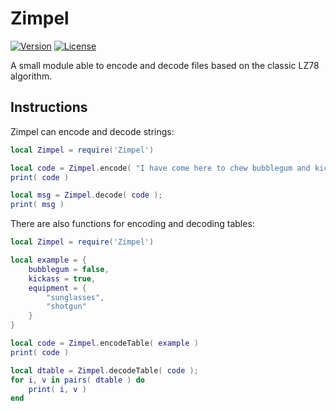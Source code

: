 # Zimpel
[![Version](https://img.shields.io/badge/Version-1.0.1-blue.svg)](https://github.com/rm-code/Graphoon/releases/latest)
[![License](http://img.shields.io/badge/Licence-MIT-brightgreen.svg)](LICENSE.md)

A small module able to encode and decode files based on the classic LZ78 algorithm.

## Instructions

Zimpel can encode and decode strings:

```lua
local Zimpel = require('Zimpel')

local code = Zimpel.encode( "I have come here to chew bubblegum and kick ass...and I'm all out of bubblegum." )
print( code )

local msg = Zimpel.decode( code );
print( msg )
```

There are also functions for encoding and decoding tables:

```lua
local Zimpel = require('Zimpel')

local example = {
    bubblegum = false,
    kickass = true,
    equipment = {
        "sunglasses",
        "shotgun"
    }
}

local code = Zimpel.encodeTable( example )
print( code )

local dtable = Zimpel.decodeTable( code );
for i, v in pairs( dtable ) do
    print( i, v )
end
```
